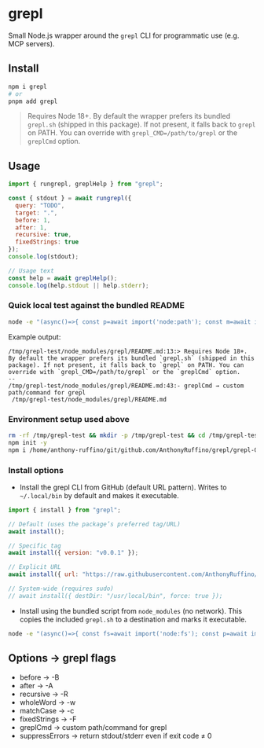 # grepl

Small Node.js wrapper around the `grepl` CLI for programmatic use (e.g. MCP servers).

## Install

```bash
npm i grepl
# or
pnpm add grepl
```

> Requires Node 18+. By default the wrapper prefers its bundled `grepl.sh` (shipped in this package). If not present, it falls back to `grepl` on PATH. You can override with `grepl_CMD=/path/to/grepl` or the `greplCmd` option.

## Usage

```js
import { rungrepl, greplHelp } from "grepl";

const { stdout } = await rungrepl({
  query: "TODO",
  target: ".",
  before: 1,
  after: 1,
  recursive: true,
  fixedStrings: true
});
console.log(stdout);

// Usage text
const help = await greplHelp();
console.log(help.stdout || help.stderr);
```

### Quick local test against the bundled README

```sh
node -e "(async()=>{ const p=await import('node:path'); const m=await import('grepl'); const file=p.resolve(process.cwd(),'node_modules/grepl/README.md'); const r=await m.rungrepl({ query:'PATH', target:file, fixedStrings:true }); console.log(r.stdout, file); })()"
```

Example output:

```
/tmp/grepl-test/node_modules/grepl/README.md:13:> Requires Node 18+. By default the wrapper prefers its bundled `grepl.sh` (shipped in this package). If not present, it falls back to `grepl` on PATH. You can override with `grepl_CMD=/path/to/grepl` or the `greplCmd` option.
--
/tmp/grepl-test/node_modules/grepl/README.md:43:- greplCmd → custom path/command for grepl
 /tmp/grepl-test/node_modules/grepl/README.md
```

### Environment setup used above

```sh
rm -rf /tmp/grepl-test && mkdir -p /tmp/grepl-test && cd /tmp/grepl-test
npm init -y
npm i /home/anthony-ruffino/git/github.com/AnthonyRuffino/grepl/grepl-0.1.0.tgz
```

### Install options

- Install the grepl CLI from GitHub (default URL pattern). Writes to `~/.local/bin` by default and makes it executable.

```js
import { install } from "grepl";

// Default (uses the package’s preferred tag/URL)
await install();

// Specific tag
await install({ version: "v0.0.1" });

// Explicit URL
await install({ url: "https://raw.githubusercontent.com/AnthonyRuffino/grepl/refs/tags/v0.0.1/grepl.sh" });

// System-wide (requires sudo)
// await install({ destDir: "/usr/local/bin", force: true });
```

- Install using the bundled script from `node_modules` (no network). This copies the included `grepl.sh` to a destination and marks it executable.

```sh
node -e "(async()=>{ const fs=await import('node:fs'); const p=await import('node:path'); const targetDir=p.resolve(process.env.HOME,'/.local/bin'); await fs.promises.mkdir(targetDir,{recursive:true}); const src=p.resolve(require.resolve('grepl'),'..','..','grepl.sh'); const dst=p.resolve(targetDir,'grepl'); await fs.promises.copyFile(src,dst); await fs.promises.chmod(dst,0o755); console.log('Installed to',dst); })()"
```

## Options → grepl flags

- before → -B
- after → -A
- recursive → -R
- wholeWord → -w
- matchCase → -c
- fixedStrings → -F
- greplCmd → custom path/command for grepl
- suppressErrors → return stdout/stderr even if exit code ≠ 0

